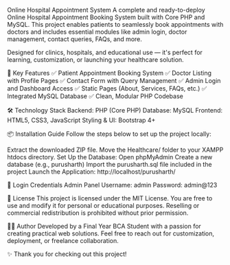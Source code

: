Online Hospital Appointment System
A complete and ready-to-deploy Online Hospital Appointment Booking System built with Core PHP and MySQL. This project enables patients to seamlessly book appointments with doctors and includes essential modules like admin login, doctor management, contact queries, FAQs, and more.

Designed for clinics, hospitals, and educational use — it's perfect for learning, customization, or launching your healthcare solution.

🚀 Key Features
✅ Patient Appointment Booking System
✅ Doctor Listing with Profile Pages
✅ Contact Form with Query Management
✅ Admin Login and Dashboard Access
✅ Static Pages (About, Services, FAQs, etc.)
✅ Integrated MySQL Database
✅ Clean, Modular PHP Codebase

🛠️ Technology Stack
Backend: PHP (Core PHP)
Database: MySQL
Frontend: HTML5, CSS3, JavaScript
Styling & UI: Bootstrap 4+

📦 Installation Guide
Follow the steps below to set up the project locally:

Extract the downloaded ZIP file.
Move the Healthcare/ folder to your XAMPP htdocs directory.
Set Up the Database:
Open phpMyAdmin
Create a new database (e.g., purusharth)
Import the purusharth.sql file included in the project
Launch the Application:
http://localhost/purusharth/

🔐 Login Credentials
Admin Panel
Username: admin
Password: admin@123

📄 License
This project is licensed under the MIT License.
You are free to use and modify it for personal or educational purposes.
Reselling or commercial redistribution is prohibited without prior permission.

👨‍💻 Author
Developed by a Final Year BCA Student with a passion for creating practical web solutions.
Feel free to reach out for customization, deployment, or freelance collaboration.

✨ Thank you for checking out this project!
